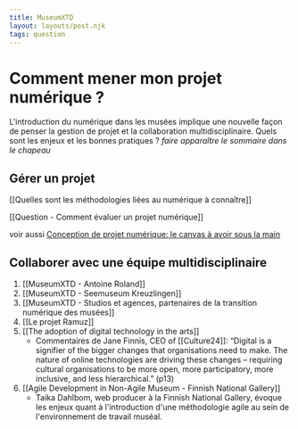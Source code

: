 ```yaml
---
title: MuseumXTD
layout: layouts/post.njk
tags: question
---
```

# Comment mener mon projet numérique ?
L'introduction du numérique dans les musées implique une nouvelle façon de penser la gestion de projet et la collaboration multidisciplinaire. Quels sont les enjeux et les bonnes pratiques  ?
*faire apparaître le sommaire dans le chapeau*

## Gérer un projet

[[Quelles sont les méthodologies liées au numérique à connaître]]

[[Question - Comment évaluer un projet numérique]]

voir aussi [Conception de projet numérique: le canvas à avoir sous la main](https://quebecnumerique.com/conception-de-projet-numerique-le-canevas-a-avoir-sous-la-main/)

## Collaborer avec une équipe multidisciplinaire


1. [[MuseumXTD - Antoine Roland]]
2. [[MuseumXTD - Seemuseum Kreuzlingen]]
3. [[MuseumXTD - Studios et agences, partenaires de la transition numérique des musées]]
4. [[Le projet Ramuz]]
5. [[The adoption of digital technology in the arts]]
	- Commentaires de Jane Finnis, CEO of [[Culture24]]: “Digital is a signifier of the bigger changes that organisations need to make. The nature of online technologies are driving these changes – requiring cultural organisations to be more open, more participatory, more inclusive, and less hierarchical.” (p13)
6. [[Agile Development in Non-Agile Museum - Finnish National Gallery]] 
	- Taika Dahlbom, web producer à la Finnish National Gallery, évoque les enjeux quant à l'introduction d'une méthodologie agile au sein de l'environnement de travail muséal. 
